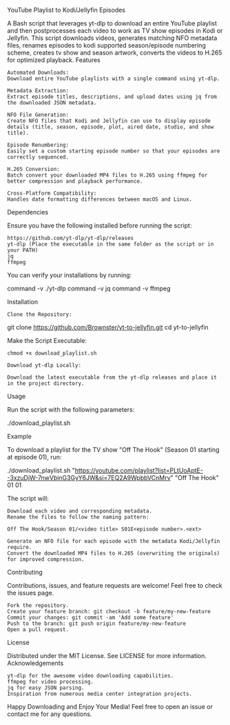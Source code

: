 YouTube Playlist to Kodi/Jellyfin Episodes

A Bash script that leverages yt-dlp to download an entire YouTube playlist and then postprocesses each video to work as TV show episodes in Kodi or Jellyfin. This script downloads videos, generates matching NFO metadata files, renames episodes to kodi supported season/episode numbering scheme, creates tv show and season artwork, converts the videos to H.265 for optimized playback.
Features

    Automated Downloads:
    Download entire YouTube playlists with a single command using yt-dlp.

    Metadata Extraction:
    Extract episode titles, descriptions, and upload dates using jq from the downloaded JSON metadata.

    NFO File Generation:
    Create NFO files that Kodi and Jellyfin can use to display episode details (title, season, episode, plot, aired date, studio, and show title).

    Episode Renumbering:
    Easily set a custom starting episode number so that your episodes are correctly sequenced.

    H.265 Conversion:
    Batch convert your downloaded MP4 files to H.265 using ffmpeg for better compression and playback performance.

    Cross-Platform Compatibility:
    Handles date formatting differences between macOS and Linux.

Dependencies

Ensure you have the following installed before running the script:

    https://github.com/yt-dlp/yt-dlp/releases
    yt-dlp (Place the executable in the same folder as the script or in your PATH)
    jq
    ffmpeg

You can verify your installations by running:

command -v ./yt-dlp
command -v jq
command -v ffmpeg

Installation

    Clone the Repository:

git clone https://github.com/Brownster/yt-to-jellyfin.git
cd yt-to-jellyfin

Make the Script Executable:

    chmod +x download_playlist.sh

    Download yt-dlp Locally:

    Download the latest executable from the yt-dlp releases and place it in the project directory.

Usage

Run the script with the following parameters:

./download_playlist.sh <YouTube Playlist URL> <TV Show Name> <Season Number> <Episode Start Number>

Example

To download a playlist for the TV show "Off The Hook" (Season 01 starting at episode 01), run:

./download_playlist.sh "https://youtube.com/playlist?list=PLtUoAptE--3xzuDjW-7nwVbinG3GyY6JW&si=7EQ2A9WpbbVCnMrv" "Off The Hook" 01 01

The script will:

    Download each video and corresponding metadata.
    Rename the files to follow the naming pattern:

    Off The Hook/Season 01/<video title> S01E<episode number>.<ext>

    Generate an NFO file for each episode with the metadata Kodi/Jellyfin require.
    Convert the downloaded MP4 files to H.265 (overwriting the originals) for improved compression.


Contributing

Contributions, issues, and feature requests are welcome! Feel free to check the issues page.

    Fork the repository.
    Create your feature branch: git checkout -b feature/my-new-feature
    Commit your changes: git commit -am 'Add some feature'
    Push to the branch: git push origin feature/my-new-feature
    Open a pull request.

License

Distributed under the MIT License. See LICENSE for more information.
Acknowledgements

    yt-dlp for the awesome video downloading capabilities.
    ffmpeg for video processing.
    jq for easy JSON parsing.
    Inspiration from numerous media center integration projects.

Happy Downloading and Enjoy Your Media!
Feel free to open an issue or contact me for any questions.
